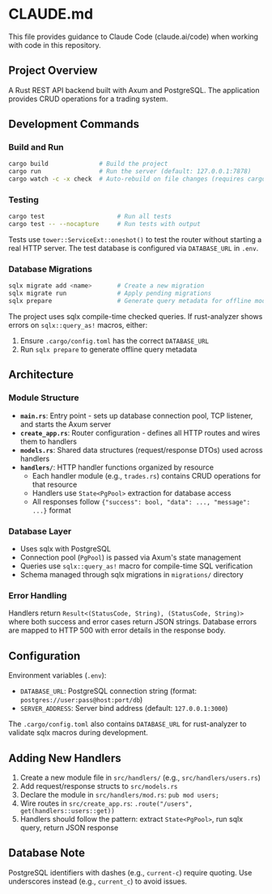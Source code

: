 # CLAUDE.md

This file provides guidance to Claude Code (claude.ai/code) when working with code in this repository.

## Project Overview

A Rust REST API backend built with Axum and PostgreSQL. The application provides CRUD operations for a trading system.

## Development Commands

### Build and Run
```bash
cargo build              # Build the project
cargo run                # Run the server (default: 127.0.0.1:7878)
cargo watch -c -x check  # Auto-rebuild on file changes (requires cargo-watch)
```

### Testing
```bash
cargo test                    # Run all tests
cargo test -- --nocapture     # Run tests with output
```

Tests use `tower::ServiceExt::oneshot()` to test the router without starting a real HTTP server. The test database is configured via `DATABASE_URL` in `.env`.

### Database Migrations
```bash
sqlx migrate add <name>       # Create a new migration
sqlx migrate run              # Apply pending migrations
sqlx prepare                  # Generate query metadata for offline mode (fixes IDE errors with sqlx macros)
```

The project uses sqlx compile-time checked queries. If rust-analyzer shows errors on `sqlx::query_as!` macros, either:
1. Ensure `.cargo/config.toml` has the correct `DATABASE_URL`
2. Run `sqlx prepare` to generate offline query metadata

## Architecture

### Module Structure

- **`main.rs`**: Entry point - sets up database connection pool, TCP listener, and starts the Axum server
- **`create_app.rs`**: Router configuration - defines all HTTP routes and wires them to handlers
- **`models.rs`**: Shared data structures (request/response DTOs) used across handlers
- **`handlers/`**: HTTP handler functions organized by resource
  - Each handler module (e.g., `trades.rs`) contains CRUD operations for that resource
  - Handlers use `State<PgPool>` extraction for database access
  - All responses follow `{"success": bool, "data": ..., "message": ...}` format

### Database Layer

- Uses sqlx with PostgreSQL
- Connection pool (`PgPool`) is passed via Axum's state management
- Queries use `sqlx::query_as!` macro for compile-time SQL verification
- Schema managed through sqlx migrations in `migrations/` directory

### Error Handling

Handlers return `Result<(StatusCode, String), (StatusCode, String)>` where both success and error cases return JSON strings. Database errors are mapped to HTTP 500 with error details in the response body.

## Configuration

Environment variables (`.env`):
- `DATABASE_URL`: PostgreSQL connection string (format: `postgres://user:pass@host:port/db`)
- `SERVER_ADDRESS`: Server bind address (default: `127.0.0.1:3000`)

The `.cargo/config.toml` also contains `DATABASE_URL` for rust-analyzer to validate sqlx macros during development.

## Adding New Handlers

1. Create a new module file in `src/handlers/` (e.g., `src/handlers/users.rs`)
2. Add request/response structs to `src/models.rs`
3. Declare the module in `src/handlers/mod.rs`: `pub mod users;`
4. Wire routes in `src/create_app.rs`: `.route("/users", get(handlers::users::get))`
5. Handlers should follow the pattern: extract `State<PgPool>`, run sqlx query, return JSON response

## Database Note

PostgreSQL identifiers with dashes (e.g., `current-c`) require quoting. Use underscores instead (e.g., `current_c`) to avoid issues.
